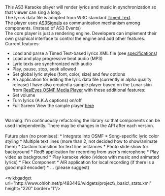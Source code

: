This AS3 Karaoke player will render lyrics and music in synchronization so that viewer can sing a long.<br />
The lyrics data file is adopted from W3C standard [Timed Text](http://www.w3.org/TR/ttaf1-dfxp/).<br />
The player uses [AS3Signals](http://github.com/robertpenner/as3-signals) as communication mechanism among components. (Instead of AS3 Events)<br />
The core player is just a rendering engine. Developers can implement their own graphical interface to control the engine and add other features.<br />
Current features:
  * Load and parse a Timed Text-based lyrics XML file (see [specifications](http://code.google.com/p/as3-karaoke-player/source/browse/trunk/flash/bin/xml/song_full_specs.xml))
  * Load and play progressive beat audio (MP3)
  * Lyric texts are synchronized with audio
  * Play, pause, stop, seek allowed
  * Set global lyric styles (font, color, size) and few options
  * An application for editing the lyric data file (currently in alpha quality release)
I have also created a sample player based on the Lunar skin from [RealEyes OSMF Media Player](http://code.google.com/p/reops/) with these additional features:
  * Set volume
  * Turn lyrics (A.K.A captions) on/off
  * Full Screen
View the sample player [here](http://int3ractive.freevnn.com/karplayer/) <br />
<br />
Warning: I'm continuously refactoring the library so that components can be used independently. There may be changes in the API after each version.<br />
<br />
Future plan (no promises):
  * Integrate into OSMF
  * Song-specific lyric color styling
  * Multiple text lines (more than 2, not decided how to show/animate them)
  * Custom transition for text line instances
  * Photo slide show for background
  * Red5 application for recording from user's microphone
  * Play video as background
  * Play karaoke video (videos with music and animated lyrics)
  * Flex Component
  * AIR application for local recording (if there is a good mp3 encoder)
  * ... (please suggest)
<br />
<br />
&lt;wiki:gadget url="http://www.ohloh.net/p/483446/widgets/project\_basic\_stats.xml" height="220" border="1"/&gt;